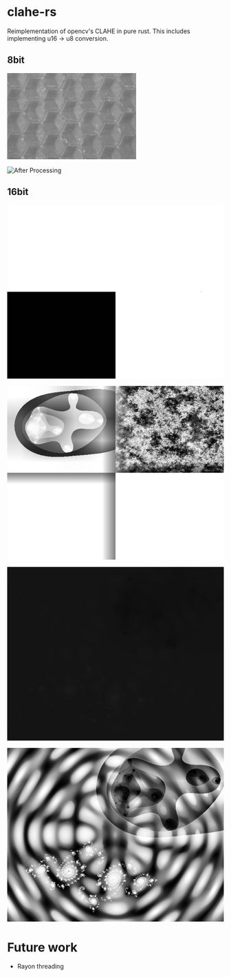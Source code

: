 # clahe-rs

Reimplementation of opencv's CLAHE in pure rust. This includes implementing u16
-> u8 conversion.

## 8bit

![Before Processing](honeycomb.png)

![After Processing](honeycomp_out.png)

## 16bit

![Before Processing](high_depth.png)

![After Processing](high_depth_out.png)

![Before Processing](fractal.png)

![After Processing](fractal_out.png)

# Future work

- Rayon threading
